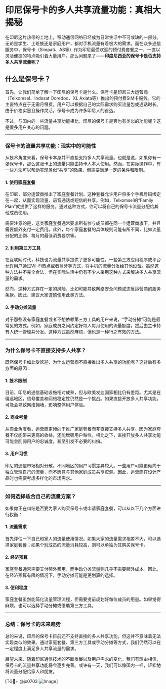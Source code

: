 # 印尼保号卡的多人共享流量功能：真相大揭秘

在印尼这片热带的土地上，移动通信网络已经成为日常生活中不可或缺的一部分。无论是学生、上班族还是家庭用户，都对手机流量有着极大的需求。而在众多通信服务中，保号卡（Simpati、AS等）作为印尼最受欢迎的预付费套餐之一，一直以灵活便捷的特点吸引着大量用户。那么问题来了——**印度尼西亚的保号卡是否支持多人共享流量呢？**

## 什么是保号卡？

首先，让我们简单了解一下印尼的保号卡是什么。保号卡是印尼三大运营商（Telkomsel、Indosat Ooredoo、XL Axiata等）推出的预付费SIM卡服务。它的主要特点在于无需月租费，用户可以根据自己的实际需求购买流量包或通话时长。由于价格实惠且操作灵活，保号卡成为许多印尼人的首选。

不过，与国内的一些流量共享功能相比，印尼的保号卡是否也有类似的功能呢？这是很多用户关心的问题。

---

### **保号卡的流量共享功能：现实中的可能性**

从技术角度来看，保号卡本身并不直接支持多人共享流量。也就是说，如果你有一张保号卡，那么这张卡上的流量只能由持卡人本人使用。然而，在实际操作中，有一些方法可以帮助实现类似“共享”的效果，但需要满足一定的条件和限制。

#### **1. 使用家庭套餐**
在印尼，部分运营商推出了家庭套餐计划。这种套餐允许用户将多个手机号码绑定在一起，从而实现流量、语音通话或短信的共享。例如，Telkomsel的“Family Plan”就提供了这样的服务。通过这种方式，你可以将自己的保号卡流量分配给其他成员使用。

需要注意的是，这类家庭套餐通常要求所有参与成员都在同一个运营商旗下，并且需要额外支付一定费用。此外，每个家庭套餐的具体规则可能有所不同，比如流量分配的比例、每月的最低消费要求等。

#### **2. 利用第三方工具**
在互联网时代，科技也为流量共享提供了更多可能性。一些第三方应用程序或平台允许用户通过Wi-Fi热点或者蓝牙等方式，将手机的流量分发给其他设备。虽然这种方法并不完全合法，但在实际生活中仍有不少人采用这种方式来解决多人共享流量的需求。

然而，这种方式存在一定的风险，比如可能导致网络安全问题或违反运营商的服务条款。因此，建议大家谨慎使用此类方法。

#### **3. 手动分摊流量**
对于那些没有家庭套餐或者不想依赖第三方工具的用户来说，“手动分摊”可能是最常见的方式。例如，家庭成员之间约定好每人每月使用的流量额度，然后由主卡持有人统一管理并分发。这种方式虽然麻烦，但也是一种行之有效的方法。

---

### **为什么保号卡不直接支持多人共享？**

既然保号卡如此受欢迎，为什么运营商不直接推出多人共享的功能呢？这背后有多方面的原因：

#### **1. 技术限制**
目前，印尼的通信基础设施相对成熟，但与欧美发达国家相比仍有差距。尤其是在偏远地区，信号覆盖和网络稳定性仍然是一个挑战。如果直接开放多人共享功能，可能会导致网络拥堵，影响整体用户体验。

#### **2. 商业考量**
从商业角度看，运营商更倾向于推广家庭套餐而非直接支持多人共享。因为家庭套餐不仅能带来更高的收益，还能增强用户粘性。相比之下，直接开放多人共享功能可能会削弱用户的忠诚度，甚至引发不必要的纠纷。

#### **3. 用户习惯**
印尼的通信市场相对分散，不同地区的用户习惯差异较大。一些用户可能更倾向于独立管理自己的流量，而不愿意与其他家庭成员共享资源。因此，运营商在设计产品时也需要考虑多样化的市场需求。

---

### **如何选择适合自己的流量方案？**

如果你正在纠结是否要为家人购买保号卡或申请家庭套餐，可以从以下几个方面进行权衡：

#### **1. 流量需求**
首先评估一下自己和家人的流量使用情况。如果大家的流量需求相差不大，可以选择家庭套餐；如果个别成员的流量消耗较高，则可以单独为其购买保号卡。

#### **2. 经济预算**
家庭套餐通常需要支付额外费用，而手动分摊流量则几乎不需要额外成本。因此，在经济预算有限的情况下，手动分摊可能是更划算的选择。

#### **3. 便利程度**
家庭套餐虽然能简化流量管理流程，但需要提前规划好每位成员的用量。如果觉得麻烦，也可以选择手动分摊或借助第三方工具。

---

### **总结：保号卡的未来趋势**

总的来说，印尼的保号卡目前还不支持直接的多人共享功能，但这并不意味着无法实现类似的效果。通过家庭套餐、第三方工具或手动分摊等方式，我们仍然可以在一定程度上满足多人共享流量的需求。

展望未来，随着印尼通信技术的不断发展以及用户需求的变化，我们有理由相信，保号卡的流量共享功能将会逐步完善。或许有一天，我们可以像国内一样，轻松地将流量分配给家人和朋友。

[TG💪+ @jx0703 ![Image](https://github.com/user-attachments/assets/dbca1d08-cadb-493c-b0ec-ad6f7a83f270)]